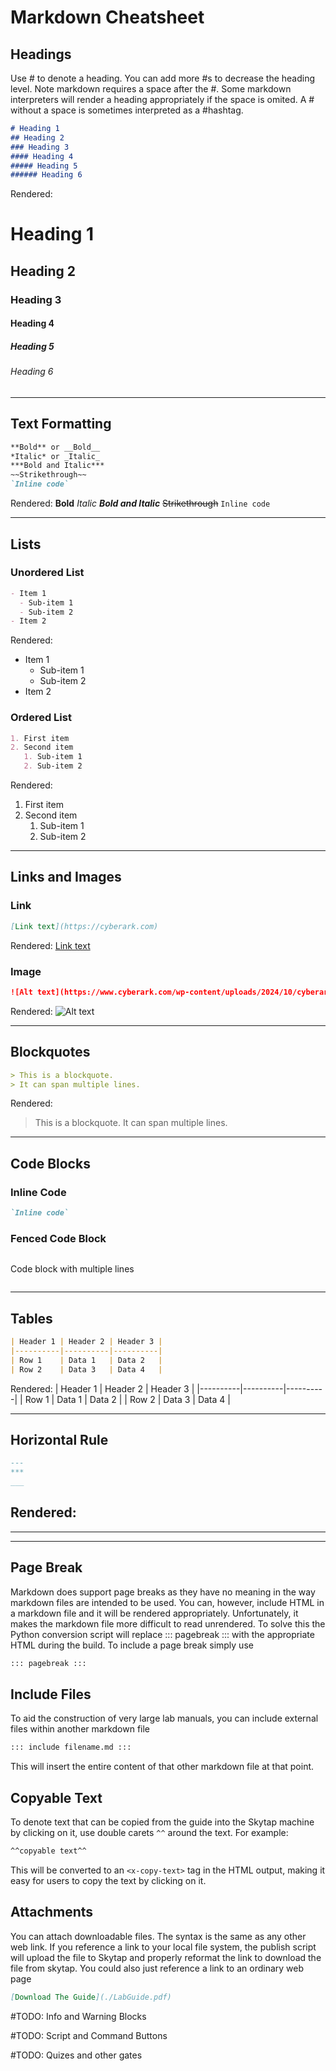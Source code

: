# Markdown Cheatsheet

## Headings
Use # to denote a heading.  You can add more #s to decrease the heading level.  Note markdown requires a space after the #.  Some markdown interpreters will render a heading appropriately if the space is omited.  A # without a space is sometimes interpreted as a #hashtag.

```markdown
# Heading 1
## Heading 2
### Heading 3
#### Heading 4
##### Heading 5
###### Heading 6
```
Rendered:
# Heading 1
## Heading 2
### Heading 3
#### Heading 4
##### Heading 5
###### Heading 6

---

## Text Formatting
```markdown
**Bold** or __Bold__
*Italic* or _Italic_
***Bold and Italic***
~~Strikethrough~~
`Inline code`
```
Rendered:
**Bold**
*Italic*
***Bold and Italic***
~~Strikethrough~~
`Inline code`

---

## Lists
### Unordered List
```markdown
- Item 1
  - Sub-item 1
  - Sub-item 2
- Item 2
```
Rendered:
- Item 1
  - Sub-item 1
  - Sub-item 2
- Item 2

### Ordered List
```markdown
1. First item
2. Second item
   1. Sub-item 1
   2. Sub-item 2
```
Rendered:
1. First item
2. Second item
   1. Sub-item 1
   2. Sub-item 2

---

## Links and Images
### Link
```markdown
[Link text](https://cyberark.com)
```
Rendered:
[Link text](https://cyberark.com)

### Image
```markdown
![Alt text](https://www.cyberark.com/wp-content/uploads/2024/10/cyberark-logo.svg)
```
Rendered:
![Alt text](https://www.cyberark.com/wp-content/uploads/2024/10/cyberark-logo.svg)

---

## Blockquotes
```markdown
> This is a blockquote.
> It can span multiple lines.
```
Rendered:
> This is a blockquote.
> It can span multiple lines.

---

## Code Blocks
### Inline Code
```markdown
`Inline code`
```

### Fenced Code Block
```markdown
```
Code block
with multiple lines
```
```

---

## Tables
```markdown
| Header 1 | Header 2 | Header 3 |
|----------|----------|----------|
| Row 1    | Data 1   | Data 2   |
| Row 2    | Data 3   | Data 4   |
```
Rendered:
| Header 1 | Header 2 | Header 3 |
|----------|----------|----------|
| Row 1    | Data 1   | Data 2   |
| Row 2    | Data 3   | Data 4   |

---

## Horizontal Rule
```markdown
---
***
___
```
Rendered:
---
***

___

## Page Break
Markdown does support page breaks as they have no meaning in the way markdown files are intended to be used.  You can, however, include HTML in a markdown file and it will be rendered appropriately.  Unfortunately, it makes the markdown file more difficult to read unrendered.  To solve this the Python conversion script will replace ::: pagebreak ::: with the appropriate HTML during the build.  To include a page break simply use 
```markdown
::: pagebreak :::
```

## Include Files
To aid the  construction of very large lab manuals, you can include external files within another markdown file
```markdown
::: include filename.md :::
```
This will insert the entire content of that other markdown file at that point.

## Copyable Text
To denote text that can be copied from the guide into the Skytap machine by clicking on it, use double carets `^^` around the text. For example:
```markdown
^^copyable text^^
```
This will be converted to an `<x-copy-text>` tag in the HTML output, making it easy for users to copy the text by clicking on it.

## Attachments
You can attach downloadable files.  The syntax is the same as any other web link.  If you reference a link to your local file system, the publish script will upload the file to Skytap and properly reformat the link to download the file from skytap.  You could also just reference a link to an ordinary web page

```markdown
[Download The Guide](./LabGuide.pdf)
```


#TODO: Info and Warning Blocks

#TODO: Script and Command Buttons

#TODO: Quizes and other gates
